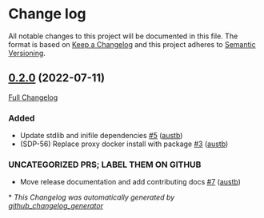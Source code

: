 # Change log

All notable changes to this project will be documented in this file. The format is based on [Keep a Changelog](http://keepachangelog.com/en/1.0.0/) and this project adheres to [Semantic Versioning](http://semver.org).

## [0.2.0](https://github.com/puppetlabs/puppetlabs-data-entitlement/tree/0.2.0) (2022-07-11)

[Full Changelog](https://github.com/puppetlabs/puppetlabs-data-entitlement/compare/292ee993665c454994c6f5db3607037efa960278...0.2.0)

### Added

- Update stdlib and inifile dependencies [\#5](https://github.com/puppetlabs/puppetlabs-data-entitlement/pull/5) ([austb](https://github.com/austb))
- \(SDP-56\) Replace proxy docker install with package [\#3](https://github.com/puppetlabs/puppetlabs-data-entitlement/pull/3) ([austb](https://github.com/austb))

### UNCATEGORIZED PRS; LABEL THEM ON GITHUB

- Move release documentation and add contributing docs [\#7](https://github.com/puppetlabs/puppetlabs-data-entitlement/pull/7) ([austb](https://github.com/austb))



\* *This Changelog was automatically generated by [github_changelog_generator](https://github.com/github-changelog-generator/github-changelog-generator)*
